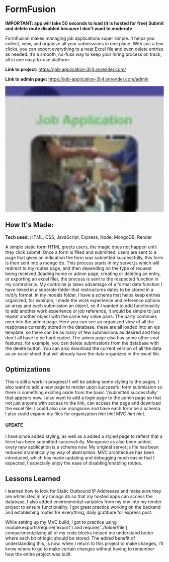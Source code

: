 # FormFusion
**IMPORTANT: app will take 50 seconds to load (it is hosted for free) Submit and delete route disabled because I don't want to moderate**

FormFusion makes managing job applications super simple. It helps you collect, view, and organize all your submissions in one place. With just a few clicks, 
you can export everything to a neat Excel file and even delete entries as needed. It’s a smooth, no-fuss way to keep your hiring process on track, all in one easy-to-use platform.

**Link to project:** https://job-application-3lj4.onrender.com/

**Link to admin page:** https://job-application-3lj4.onrender.com/admin


<div style="height: 400px; overflow: hidden;">
    <img src="job-app-gif.gif" style="height: 30vh; width: 100%; object-fit: cover; transform: translateY(-30px);" alt="shadow-gif"/>
</div>


## How It's Made: 

**Tech used:** HTML, CSS, JavaScript, Express, Node, MongoDB, Render

A simple static form HTML greets users, the magic does not happen until they click submit. Once a form is filled and submitted, users are sent to a page that gives an indication the form was submitted successfully, this form is then sent into a mongo db.
This process starts in my server.js which will redirect to my routes page, and then depending on the type of request being recieved (loading home or admin page, creating or deleting an entry, or exporting an excel file), the process is sent to the respected function in my controller.js. My controller.js takes advantage of a format date function I have linked in a separate folder that restructures dates to be stored in a m/d/y format. In my models folder, I have a schema that helps keep entries organized, for example, I made the work experience and reference options an array and each submission an object, so if I wanted to add functionality to add another work experience or job reference, it would be simple to just repeat another 
object with the same key value pairs. The party continues over into the admin page. Here you can see an organized view of all the responses currently stored in the database, these are all loaded into an ejs template, so there can be as many 
of few submissions as desired and they don't all have to be hard coded. The admin page also has some other cool features, for example, you can delete submissions from the database with the 
delete button. You can also download the current version of all the data as an excel sheet that will already have the data organized in the excel file.



## Optimizations
This is still a work in progress! I will be adding some styling to the pages. I also want to add a new page to render upon successful form submission so there is something exciting aside from the basic '/submitted successfully' that appears now.
I also want to add a login page to the admin page so that not just anyone with access to the link, can access the page and download the excel file. I could also use mongoose and have each form be a schema. I also could expand my files for organization
*hint hint* MVC *hint hint*.
#### UPDATE 
I have since added styling, as well as a added a styled page to reflect that a form has been submitted successfully. Mongoose as also been added, every new application is a schema now. My original server.js file has been reduced dramatically by way of abstraction. MVC architecture has been introduced, which has made updating and debugging much easier that I expected, I especially enjoy the ease of disabling/enabling routes.

## Lessons Learned

I learned how to look for Static Outbound IP Addresses and make sure they are whitelisted in my mongo db so that my hosted apps can access the database, I also added environmental variables from my env into my render project to ensure functionality.
I got great practice working on the backend and establishing routes for everything, daily gratitude for express post. 

While setting up my MVC build, I got to practice using module.exports/require('export') and require('../folder/file'), compartmentalizing all of my code blocks helped me understand better where each bit of logic should be stored. The added benefit of understanding this, is now, when I return to this project to make changes, I'll know where to go to make certain changes without having to remember how the entire project was built.

